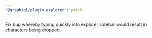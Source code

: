 ```yaml
---
'@graphiql/plugin-explorer': patch
---
```


Fix bug whereby typing quickly into explorer sidebar would result in characters being dropped.
